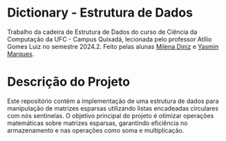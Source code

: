 # Dictionary - Estrutura de Dados
Trabalho da cadeira de Estrutura de Dados do curso de Ciência da Computação da UFC - Campus Quixadá, lecionada pelo professor Atílio Gomes Luiz no semestre 2024.2. Feito pelas alunas [Milena Diniz](https://github.com/milenadinizg) e [Yasmin Marques](https://github.com/yasmin-marques). 

# Descrição do Projeto
Este repositório contém a implementação de uma estrutura de dados para manipulação de matrizes esparsas utilizando listas encadeadas circulares com nós sentinelas. O objetivo principal do projeto é otimizar operações matemáticas sobre matrizes esparsas, garantindo eficiência no armazenamento e nas operações como soma e multiplicação.
